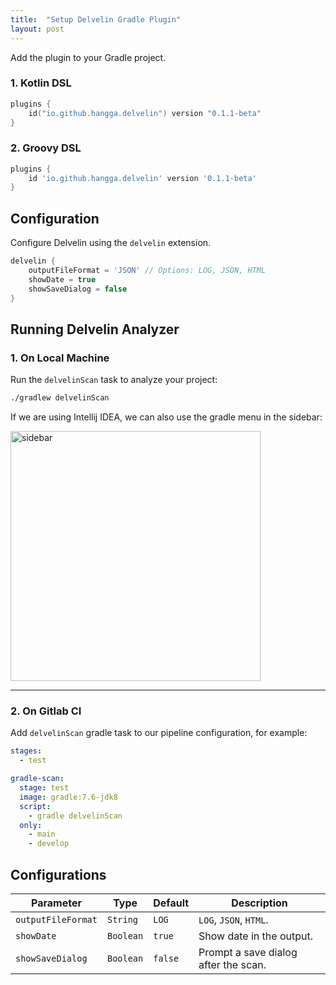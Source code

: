 ```yaml
---
title:  "Setup Delvelin Gradle Plugin"
layout: post
---
```


Add the plugin to your Gradle project.

### **1. Kotlin DSL**
```kotlin
plugins {
    id("io.github.hangga.delvelin") version "0.1.1-beta"
}
```

### **2. Groovy DSL**
```groovy
plugins {
    id 'io.github.hangga.delvelin' version '0.1.1-beta'
}
```

## **Configuration**

Configure Delvelin using the `delvelin` extension.

```groovy
delvelin {
    outputFileFormat = 'JSON' // Options: LOG, JSON, HTML
    showDate = true
    showSaveDialog = false
}
```

## **Running Delvelin Analyzer**

### 1. On Local Machine

Run the `delvelinScan` task to analyze your project:
```bash
./gradlew delvelinScan
```

If we are using Intellij IDEA, we can also use the gradle menu in the sidebar:

<img width="400" src="https://github.com/hangga/delvelin/blob/main/doc/delvelin-scan-gradle-menu.png?raw=true" alt="sidebar"/>

---

### 2. On Gitlab CI
Add `delvelinScan` gradle task to our pipeline configuration, for example:
```yaml
stages:
  - test

gradle-scan:
  stage: test
  image: gradle:7.6-jdk8
  script:
    - gradle delvelinScan
  only:
    - main
    - develop
```


## **Configurations**

| **Parameter**    | **Type**  | **Default**       | **Description**                                      |
|------------------|-----------|-------------------|------------------------------------------------------|
| `outputFileFormat`   | `String`  | `LOG`             | `LOG`, `JSON`, `HTML`.               |
| `showDate`       | `Boolean` | `true`            | Show date in the output.                            |
| `showSaveDialog` | `Boolean` | `false`           | Prompt a save dialog after the scan.                |
